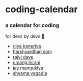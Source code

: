 # coding-calendar

### a calendar for coding

for devs by devs 🙂
- [diya kaneriya](https://github.com/Diyakaneriya)
- [harshvardhan soni](https://github.com/Harshvardhansoni03)
- [rajvi dave]()
- [umang hirani](https://github.com/ukhirani)
- [jay mangukiya](https://github.com/Jaymangukiya22)
- [shyama vagadia]()
